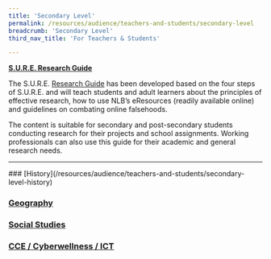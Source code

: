 ```yaml
---
title: 'Secondary Level'
permalink: /resources/audience/teachers-and-students/secondary-level
breadcrumb: 'Secondary Level'
third_nav_title: 'For Teachers & Students'

---
```



**[S.U.R.E. Research Guide](/blog/home-based-learning/DD00006)**

The S.U.R.E. [Research Guide](/blog/home-based-learning/DD00006) has been developed based on the four steps of S.U.R.E. and will teach students and adult learners about the principles of effective research, how to use NLB’s eResources (readily available online) and guidelines on combating online falsehoods.

The content is suitable for secondary and post-secondary students conducting research for their projects and school assignments. Working professionals can also use this guide for their academic and general research needs.

<hr>
### [History](/resources/audience/teachers-and-students/secondary-level-history)

### [**Geography**](/resources/audience/teachers-and-students/secondary-level-geography)


### [Social Studies](/resources/audience/teachers-and-students/secondary-level-social-studies)

### [CCE  /  Cyberwellness  /  ICT](/resources/audience/teachers-and-students/secondary-level-cce)

